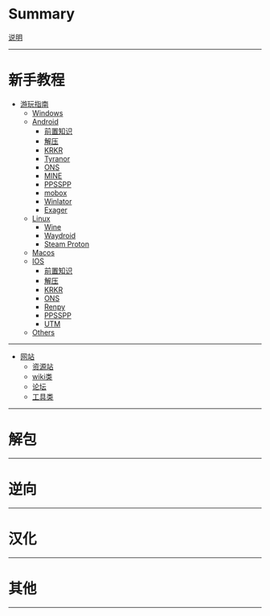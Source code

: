 # Summary

[说明](./index.md)

---

# 新手教程

- [游玩指南](./play_guide/index.md)
    - [Windows]()
    - [Android]()
        - [前置知识](./play_guide/Android/front/index.md)
        - [解压](./play_guide/Android/extract/index.md)
        - [KRKR](./play_guide/Android/KRKR/index.md)
        - [Tyranor](./play_guide/Android/Tyranor/index.md)
        - [ONS](./play_guide/Android/ONS/index.md)
        - [MINE](./play_guide/Android/MINE/index.md)
        - [PPSSPP](./play_guide/Android/PPSSPP/index.md)
        - [mobox]()
        - [Winlator]()
        - [Exager]()
    - [Linux]()
        - [Wine]()
        - [Waydroid]()
        - [Steam Proton]()
    - [Macos]()
    - [IOS](./play_guide/IOS/index.md)
        - [前置知识](./play_guide/IOS/front/index.md)
        - [解压](./play_guide/IOS/extract/index.md)
        - [KRKR](./play_guide/IOS/KRKR/index.md)
        - [ONS](./play_guide/IOS/ONS/index.md)
        - [Renpy](./play_guide/IOS/Renpy/index.md)
        - [PPSSPP](./play_guide/IOS/PPSSPP/index.md)
        - [UTM](./play_guide/IOS/UTM/index.md)
    - [Others]()

---

- [网站]()
    - [资源站](./website/resources/index.md)
    - [wiki类]()
    - [论坛]()
    - [工具类]()

---

# 解包

---

# 逆向

---

# 汉化

---

# 其他

---
